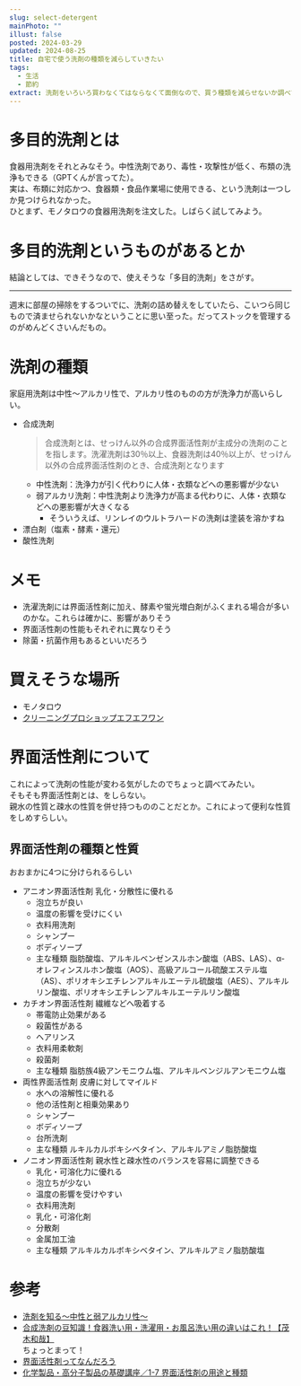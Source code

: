 ```yaml
---
slug: select-detergent
mainPhoto: ""
illust: false
posted: 2024-03-29
updated: 2024-08-25
title: 自宅で使う洗剤の種類を減らしていきたい
tags:
  - 生活
  - 節約
extract: 洗剤をいろいろ買わなくてはならなくて面倒なので、買う種類を減らせないか調べてみた。
---
```


# 多目的洗剤とは

食器用洗剤をそれとみなそう。中性洗剤であり、毒性・攻撃性が低く、布類の洗浄もできる（GPTくんが言ってた）。  
実は、布類に対応かつ、食器類・食品作業場に使用できる、という洗剤は一つしか見つけられなかった。  
ひとまず、モノタロウの食器用洗剤を注文した。しばらく試してみよう。

# 多目的洗剤というものがあるとか

結論としては、できそうなので、使えそうな「多目的洗剤」をさがす。  

---

週末に部屋の掃除をするついでに、洗剤の詰め替えをしていたら、こいつら同じもので済ませられないかなということに思い至った。だってストックを管理するのがめんどくさいんだもの。

# 洗剤の種類

家庭用洗剤は中性〜アルカリ性で、アルカリ性のものの方が洗浄力が高いらしい。

- 合成洗剤  
   > 合成洗剤とは、せっけん以外の合成界面活性剤が主成分の洗剤のことを指します。洗濯洗剤は30％以上、食器洗剤は40％以上が、せっけん以外の合成界面活性剤のとき、合成洗剤となります
  - 中性洗剤：洗浄力が引く代わりに人体・衣類などへの悪影響が少ない
  - 弱アルカリ洗剤：中性洗剤より洗浄力が高まる代わりに、人体・衣類などへの悪影響が大きくなる
    - そういうえば、リンレイのウルトラハードの洗剤は塗装を溶かすね
- 漂白剤（塩素・酵素・還元）
- 酸性洗剤

# メモ
- 洗濯洗剤には界面活性剤に加え、酵素や蛍光増白剤がふくまれる場合が多いのかな。これらは確かに、影響がありそう
- 界面活性剤の性能もそれぞれに異なりそう
- 除菌・抗菌作用もあるといいだろう

# 買えそうな場所

- モノタロウ
- [クリーニングプロショップエフエフワン](https://www.mfone-shop.com/tamoku.html)

# 界面活性剤について

これによって洗剤の性能が変わる気がしたのでちょっと調べてみたい。  
そもそも界面活性剤とは、をしらない。  
親水の性質と疎水の性質を併せ持つもののことだとか。これによって便利な性質をしめすらしい。

## 界面活性剤の種類と性質

おおまかに4つに分けられるらしい

- アニオン界面活性剤	乳化・分散性に優れる
  - 泡立ちが良い
  - 温度の影響を受けにくい
  - 衣料用洗剤
  - シャンプー
  - ボディソープ
  - 主な種類
    脂肪酸塩、アルキルベンゼンスルホン酸塩（ABS、LAS）、α-オレフィンスルホン酸塩（AOS）、高級アルコール硫酸エステル塩（AS）、ポリオキシエチレンアルキルエーテル硫酸塩（AES）、アルキルリン酸塩、ポリオキシエチレンアルキルエーテルリン酸塩
- カチオン界面活性剤	繊維などへ吸着する
  - 帯電防止効果がある
  - 殺菌性がある
  - ヘアリンス
  - 衣料用柔軟剤
  - 殺菌剤
  - 主な種類
    脂肪族4級アンモニウム塩、アルキルベンジルアンモニウム塩
- 両性界面活性剤	皮膚に対してマイルド
  - 水への溶解性に優れる
  - 他の活性剤と相乗効果あり
  - シャンプー
  - ボディソープ
  - 台所洗剤
  - 主な種類
    ルキルカルボキシベタイン、アルキルアミノ脂肪酸塩
- ノニオン界面活性剤	親水性と疎水性のバランスを容易に調整できる
  - 乳化・可溶化力に優れる
  - 泡立ちが少ない
  - 温度の影響を受けやすい
  - 衣料用洗剤
  - 乳化・可溶化剤
  - 分散剤
  - 金属加工油
  - 主な種類
    アルキルカルボキシベタイン、アルキルアミノ脂肪酸塩

# 参考

- [洗剤を知る〜中性と弱アルカリ性〜](https://www.tokyo929.or.jp/column/washing_cleaning/post_49.php)
- [合成洗剤の豆知識！食器洗い用・洗濯用・お風呂洗い用の違いはこれ！【茂木和哉】](https://yourmystar.jp/relivers/motegi-010/)  
  ちょっとまって！
- [界面活性剤ってなんだろう](https://jp-surfactant.jp/surfactant/nature/index.html)
- [化学製品・高分子製品の基礎講座／1-7 界面活性剤の用途と種類](https://www.monotaro.com/note/readingseries/kagakukoubunshikisokouza/0107/)